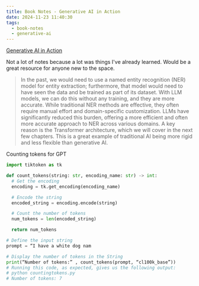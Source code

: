 ```yaml
---
title: Book Notes - Generative AI in Action
date: 2024-11-23 11:40:30
tags:
  - book-notes
  - generative-ai
---
```


[Generative AI in Action](https://www.manning.com/books/generative-ai-in-action)

Not a lot of notes because a lot was things I've already learned. Would be a great resource for anyone new to the space.

> In the past, we would need to use a named entity recognition (NER) model for entity extraction; furthermore, that model would need to have seen the data and be trained as part of its dataset. With LLM models, we can do this without any training, and they are more accurate. While traditional NER methods are effective, they often require manual effort and domain-specific customization. LLMs have significantly reduced this burden, offering a more efficient and often more accurate approach to NER across various domains. A key reason is the Transformer architecture, which we will cover in the next few chapters. This is a great example of traditional AI being more rigid and less flexible than generative AI.

Counting tokens for GPT

```python
import tiktoken as tk

def count_tokens(string: str, encoding_name: str) -> int:
  # Get the encoding
  encoding = tk.get_encoding(encoding_name)

  # Encode the string
  encoded_string = encoding.encode(string)

  # Count the number of tokens
  num_tokens = len(encoded_string)

  return num_tokens

# Define the input string
prompt = “I have a white dog nam

# Display the number of tokens in the String
print(“Number of tokens:” , count_tokens(prompt, “cl100k_base”))
# Running this code, as expected, gives us the following output:
# python countingtokens.py
# Number of tokens: 7
```
